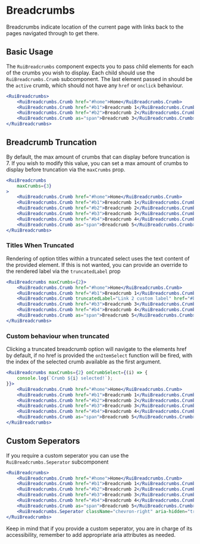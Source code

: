 # Breadcrumbs

Breadcrumbs indicate location of the current page with links back to the pages navigated through to get there. 

## Basic Usage
The `RuiBreadcrumbs` component expects you to pass child elements for each of the crumbs you wish to display. 
Each child should use the `RuiBreadcrumbs.Crumb` subcomponent. The last element passed in should be the `active` crumb, which should not have any `href` or `onclick` behaviour. 

```jsx
<RuiBreadcrumbs>
	<RuiBreadcrumbs.Crumb href="#home">Home</RuiBreadcrumbs.Crumb>
	<RuiBreadcrumbs.Crumb href="#b1">Breadcrumb 1</RuiBreadcrumbs.Crumb>
	<RuiBreadcrumbs.Crumb href="#b2">Breadcrumb 2</RuiBreadcrumbs.Crumb>
	<RuiBreadcrumbs.Crumb as="span">Breadcrumb 3</RuiBreadcrumbs.Crumb>
</RuiBreadcrumbs> 
```

## Breadcrumb Truncation
By default, the max amount of crumbs that can display before truncation is 7. If you wish to modify this value, you can set a max amount of crumbs to display before truncation via the `maxCrumbs` prop. 

```jsx
<RuiBreadcrumbs
	maxCrumbs={3}
>
    <RuiBreadcrumbs.Crumb href="#home">Home</RuiBreadcrumbs.Crumb>
	<RuiBreadcrumbs.Crumb href="#b1">Breadcrumb 1</RuiBreadcrumbs.Crumb>
    <RuiBreadcrumbs.Crumb href="#b2">Breadcrumb 2</RuiBreadcrumbs.Crumb>
    <RuiBreadcrumbs.Crumb href="#b3">Breadcrumb 3</RuiBreadcrumbs.Crumb>
    <RuiBreadcrumbs.Crumb href="#b4">Breadcrumb 4</RuiBreadcrumbs.Crumb>
	<RuiBreadcrumbs.Crumb as="span">Breadcrumb 5</RuiBreadcrumbs.Crumb>
</RuiBreadcrumbs>
```

### Titles When Truncated
Rendering of option titles within a truncated select
uses the text content of the provided element. If this is
not wanted, you can provide an override to the 
rendered label via the `truncatedLabel` prop

```jsx
<RuiBreadcrumbs maxCrumbs={2}>
	<RuiBreadcrumbs.Crumb href="#home">Home</RuiBreadcrumbs.Crumb>
	<RuiBreadcrumbs.Crumb href="#b1">Breadcrumb 1</RuiBreadcrumbs.Crumb>
    <RuiBreadcrumbs.Crumb truncatedLabel="Link 2 custom label" href="#b2">Breadcrumb 2</RuiBreadcrumbs.Crumb>
    <RuiBreadcrumbs.Crumb href="#b3">Breadcrumb 3</RuiBreadcrumbs.Crumb>
    <RuiBreadcrumbs.Crumb href="#b4">Breadcrumb 4</RuiBreadcrumbs.Crumb>
	<RuiBreadcrumbs.Crumb as="span">Breadcrumb 5</RuiBreadcrumbs.Crumb>
</RuiBreadcrumbs>
```

### Custom behaviour when truncated
Clicking a truncated breadcrumb option will navigate to the elements href by default, if no href is provided the `onItemSelect` function will be fired, with the index of the selected crumb available as the first argument.

```jsx
<RuiBreadcrumbs maxCrumbs={2} onCrumbSelect={(i) => {
    console.log(`Crumb ${i} selected!`);
}}>
	<RuiBreadcrumbs.Crumb href="#home">Home</RuiBreadcrumbs.Crumb>
	<RuiBreadcrumbs.Crumb href="#b1">Breadcrumb 1</RuiBreadcrumbs.Crumb>
    <RuiBreadcrumbs.Crumb href="#b2">Breadcrumb 2</RuiBreadcrumbs.Crumb>
    <RuiBreadcrumbs.Crumb href="#b3">Breadcrumb 3</RuiBreadcrumbs.Crumb>
    <RuiBreadcrumbs.Crumb href="#b4">Breadcrumb 4</RuiBreadcrumbs.Crumb>
	<RuiBreadcrumbs.Crumb as="span">Breadcrumb 5</RuiBreadcrumbs.Crumb>
</RuiBreadcrumbs>
```

## Custom Seperators
If you require a custom seperator you can use the ```RuiBreadcrumbs.Seperator``` subcomponent
```jsx
<RuiBreadcrumbs>
	<RuiBreadcrumbs.Crumb href="#home">Home</RuiBreadcrumbs.Crumb>
	<RuiBreadcrumbs.Crumb href="#b1">Breadcrumb 1</RuiBreadcrumbs.Crumb>
    <RuiBreadcrumbs.Crumb href="#b2">Breadcrumb 2</RuiBreadcrumbs.Crumb>
    <RuiBreadcrumbs.Crumb href="#b3">Breadcrumb 3</RuiBreadcrumbs.Crumb>
    <RuiBreadcrumbs.Crumb href="#b4">Breadcrumb 4</RuiBreadcrumbs.Crumb>
	<RuiBreadcrumbs.Crumb as="span">Breadcrumb 5</RuiBreadcrumbs.Crumb>
	<RuiBreadcrumbs.Seperator className="chevron-right" aria-hidden="true" as="span"></RuiBreadcrumbs.Seperator>
</RuiBreadcrumbs> 
```

Keep in mind that if you provide a custom seperator, you are in charge of its accessibility, remember to add appropriate aria attributes as needed.